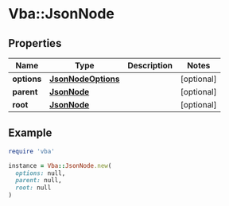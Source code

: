 # Vba::JsonNode

## Properties

| Name | Type | Description | Notes |
| ---- | ---- | ----------- | ----- |
| **options** | [**JsonNodeOptions**](JsonNodeOptions.md) |  | [optional] |
| **parent** | [**JsonNode**](JsonNode.md) |  | [optional] |
| **root** | [**JsonNode**](JsonNode.md) |  | [optional] |

## Example

```ruby
require 'vba'

instance = Vba::JsonNode.new(
  options: null,
  parent: null,
  root: null
)
```

